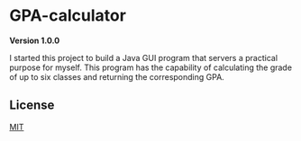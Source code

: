 # GPA-calculator

**Version 1.0.0**

I started this project to build a Java GUI program that servers a practical purpose for myself. This program has the capability of calculating the grade of up to six classes and returning the corresponding GPA.

## License
[MIT](https://choosealicense.com/license/mit/)
